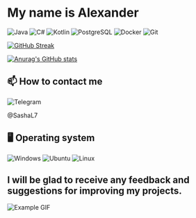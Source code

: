 #  My name is Alexander 



![Java](https://img.shields.io/badge/java-%23ED8B00.svg?style=for-the-badge&logo=java&logoColor=white)
![C#](https://img.shields.io/badge/c%23-%23239120.svg?style=for-the-badge&logo=c-sharp&logoColor=white)
![Kotlin](https://img.shields.io/badge/kotlin-%237F52FF.svg?style=for-the-badge&logo=kotlin&logoColor=white)
![PostgreSQL](https://img.shields.io/badge/postgresql-%23316192.svg?style=for-the-badge&logo=postgresql&logoColor=white)
![Docker](https://img.shields.io/badge/docker-%230db7ed.svg?style=for-the-badge&logo=docker&logoColor=white)
![Git](https://img.shields.io/badge/git-%23F05032.svg?style=for-the-badge&logo=git&logoColor=white)

[![GitHub Streak](https://github-readme-streak-stats.herokuapp.com?user=Fedisan97&theme=graywhite)](https://git.io/streak-stats)

[![Anurag's GitHub stats](https://github-readme-stats.vercel.app/api?username=Fedisan97&show_icons=true&theme=default)](https://github.com/anuraghazra/github-readme-stats)


## 📫 How to contact me
![Telegram](https://img.shields.io/badge/Telegram-2CA5E0?style=flat-square&logo=telegram&logoColor=white&height=30)

@SashaL7

## 🖥️ Operating system
![Windows](https://img.shields.io/badge/Windows-0078D6?style=flat-square&logo=windows&logoColor=white&height=30)
![Ubuntu](https://img.shields.io/badge/-Ubuntu-E95420?style=flat-square&logo=ubuntu&logoColor=black&height=30)
![Linux](https://img.shields.io/badge/Linux-FCC624?style=flat-square&logo=linux&logoColor=white&height=30)


## I will be glad to receive any feedback and suggestions for improving my projects.
>
 ![Example GIF](https://i.pinimg.com/originals/f7/64/10/f76410086df1c7b9244bfb19b83a4d91.gif)

